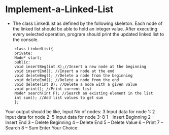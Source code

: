 # Implement-a-Linked-List

* The class LinkedList as defined by the following skeleton. Each node of the linked list should be able to hold an integer value. After executing every selected operation, program should print the updated linked list to the console.

```
	class LinkedList{
	private:
	Node* start;
	public:
	void insertBeg(int X);//Insert a new node at the beginning
	void insertEnd(); //Insert a node at the end
	void deleteBeg(); //Delete a node from the beginning
	void deleteEnd(); //Delete a node from the end
	void delete(int D); //Delete a node with a given value
	void print(); //Print current list
	Node* search(int F); //Search an existing element in the list
	int sum(); //Add list values to get sum
	};
```


Your output should be like,
Input No of nodes: 3
Input data for node 1: 2
Input data for node 2: 5
Input data for node 3: 8
1 - Insert Beginning
2 - Insert End
3 – Delete Beginning
4 – Delete End
5 – Delete Value
6 – Print
7 – Search
8 – Sum
Enter Your Choice: